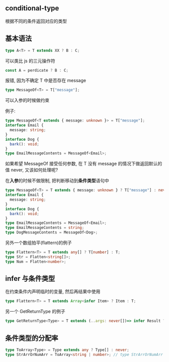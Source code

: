 ## conditional-type

根据不同的条件返回对应的类型

## 基本语法

```ts
type A<T> = T extends XX ? B : C;
```

可以类比 js 的三元操作符

```js
const A = perdicate ? B : C;
```

报错, 因为不确定 T 中是否存在 message

```ts
type MessageOf<T> = T["message"];
```

可以入参的时候做约束

例子: 
```ts
type MessageOf<T extends { message: unknown }> = T["message"];
interface Email {
  message: string;
}
interface Dog {
  bark(): void;
}
type EmailMessageContents = MessageOf<Email>;
```

如果希望 MessageOf 接受任何参数, 在 T 没有 message 的情况下做返回默认的值 never, 又该如何处理呢?

在**入参**的时候不做限制, 把判断移动到**条件类型**语句中

```ts
type MessageOf<T> = T extends { message: unknown } ? T["message"] : never;
interface Email {
  message: string;
}
interface Dog {
  bark(): void;
}
type EmailMessageContents = MessageOf<Email>;
type EmailMessageContents = string;
type DogMessageContents = MessageOf<Dog>;
```

另外一个数组拍平(flattern)的例子

```ts
type Flattern<T> = T extends any[] ? T[number] : T;
type Str = Flatten<string[]>;
type Num = Flatten<number>;
```

## infer 与条件类型

在约束条件内声明临时的变量, 然后再结果中使用

```ts
type Flattern<T> = T extends Array<infer Item> ? Item : T;
```

另一个 GetReturnType 的例子

```ts
type GetReturnType<Type> = T extends (..args: never[])=> infer Result ? Result : never
```

## 条件类型的分配率

```ts
type ToArray<Type> = Type extends any ? Type[] : never;
type StrArrOrNumArr = ToArray<string | number>; // type StrArrOrNumArr = string[] | number[]
```
